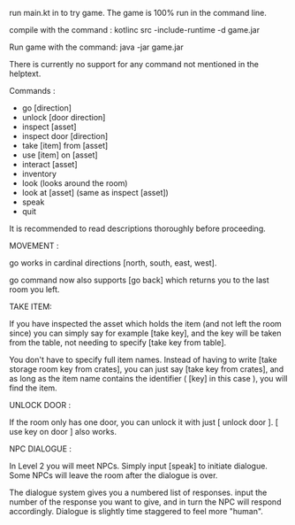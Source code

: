 run main.kt in to try game. The game is 100% run in the command line.

compile with the command : kotlinc src -include-runtime -d game.jar

Run game with the command: java -jar game.jar

There is currently no support for any command not mentioned in the helptext. 

Commands :
- go [direction]
- unlock [door direction]
- inspect [asset]
- inspect door [direction]
- take [item] from [asset]
- use [item] on [asset]
- interact [asset]
- inventory
- look              (looks around the room)
- look at [asset]   (same as inspect [asset])
- speak
- quit

It is recommended to read descriptions thoroughly before proceeding. 

MOVEMENT :

go works in cardinal directions [north, south, east, west].

go command now also supports [go back] which returns you to the last room you left.

TAKE ITEM: 

If you have inspected the asset which holds the item (and not left the room since) 
you can simply say for example [take key], and the key will be taken from the table, 
not needing to specify [take key from table]. 

You don't have to specify full item names. 
Instead of having to write [take storage room key from crates], 
you can just say [take key from crates], and as long as the item name contains
the identifier ( [key] in this case ), you will find the item.

UNLOCK DOOR : 

If the room only has one door, you can unlock it with just [ unlock door ]. [ use key on door ] also works.

NPC DIALOGUE : 

In Level 2 you will meet NPCs. Simply input [speak] to initiate dialogue.
Some NPCs will leave the room after the dialogue is over. 

The dialogue system gives you a numbered list of responses. input the number of the 
response you want to give, and in turn the NPC will respond accordingly. 
Dialogue is slightly time staggered to feel more "human". 